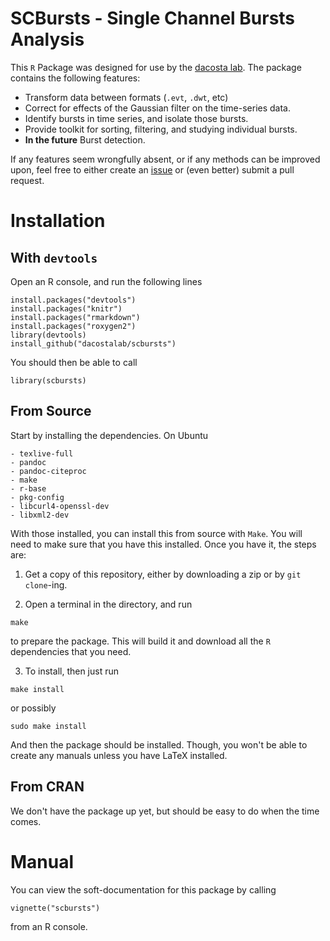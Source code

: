 # SCBursts - Single Channel Bursts Analysis

This `R` Package was designed for use by the [dacosta lab](http://www.dacosta.net/). The package contains the following features:

- Transform data between formats (`.evt`, `.dwt`, etc)
- Correct for effects of the Gaussian filter on the time-series data.
- Identify bursts in time series, and isolate those bursts.
- Provide toolkit for sorting, filtering, and studying individual bursts.
- **In the future** Burst detection.

If any features seem wrongfully absent, or if any methods can be improved upon, feel free to either create an [issue](https://github.com/dacostalab/scbursts/issues) or (even better) submit a pull request.

# Installation

## With `devtools`

Open an R console, and run the following lines

```{.R}
install.packages("devtools")
install.packages("knitr")
install.packages("rmarkdown")
install.packages("roxygen2")
library(devtools)
install_github("dacostalab/scbursts")
```

You should then be able to call

```{.R}
library(scbursts)
```

## From Source 

Start by installing the dependencies. On Ubuntu

	- texlive-full
	- pandoc
	- pandoc-citeproc
	- make
	- r-base
	- pkg-config 
	- libcurl4-openssl-dev
	- libxml2-dev

With those installed, you can install this from source with `Make`. You will need to make sure that you have this installed. Once you have it, the steps are:

1. Get a copy of this repository, either by downloading a zip or by `git clone`-ing. 

2. Open a terminal in the directory, and run

~~~
make
~~~

to prepare the package. This will build it and download all the `R` dependencies that you need.

3. To install, then just run

~~~
make install
~~~

or possibly

~~~
sudo make install
~~~

And then the package should be installed. Though, you won't be able to create any manuals unless you have LaTeX installed.

## From CRAN

We don't have the package up yet, but should be easy to do when the time comes.

# Manual

You can view the soft-documentation for this package by calling

```{.R}
vignette("scbursts")
```

from an R console.
